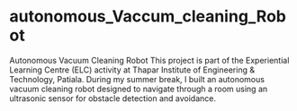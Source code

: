 # autonomous_Vaccum_cleaning_Robot
Autonomous Vacuum Cleaning Robot  This project is part of the Experiential Learning Centre (ELC) activity at Thapar Institute of Engineering &amp; Technology, Patiala. During my summer break, I built an autonomous vacuum cleaning robot designed to navigate through a room using an ultrasonic sensor for obstacle detection and avoidance.
